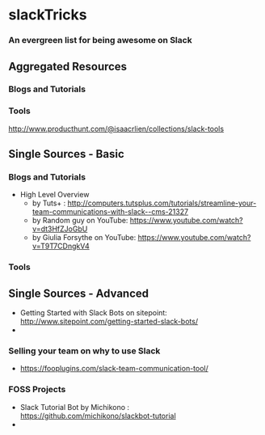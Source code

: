 # slackTricks
### An evergreen list for being awesome on Slack


## Aggregated Resources
### Blogs and Tutorials
### Tools
http://www.producthunt.com/@isaacrlien/collections/slack-tools

## Single Sources - Basic
### Blogs and Tutorials
* High Level Overview
  * by Tuts+ : http://computers.tutsplus.com/tutorials/streamline-your-team-communications-with-slack--cms-21327
  * by Random guy on YouTube: https://www.youtube.com/watch?v=dt3HfZJoGbU 
  * by Giulia Forsythe on YouTube: https://www.youtube.com/watch?v=T9T7CDngkV4

### Tools

## Single Sources - Advanced
* Getting Started with Slack Bots on sitepoint: http://www.sitepoint.com/getting-started-slack-bots/
* 

### Selling your team on why to use Slack
* https://fooplugins.com/slack-team-communication-tool/


### FOSS Projects
* Slack Tutorial Bot by Michikono : https://github.com/michikono/slackbot-tutorial
* 

